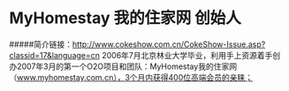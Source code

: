 # MyHomestay 我的住家网 创始人
#####简介链接：http://www.cokeshow.com.cn/CokeShow-Issue.asp?classid=17&language=cn
2006年7月北京林业大学毕业，利用手上资源着手创办2007年3月的第一个O2O项目和团队：MyHomestay我的住家网（www.myhomestay.com.cn），3个月内获得400位高端会员的亲睐；
